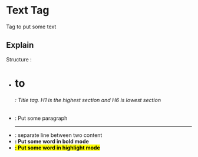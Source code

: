 # Text Tag
Tag to put some text

## Explain
Structure :
- <h1> to <h6> : Title tag. H1 is the highest section and H6 is lowest section
- <p> : Put some paragraph
- <hr> : separate line between two content
- <strong> : Put some word in bold mode
- <mark> : Put some word in highlight mode